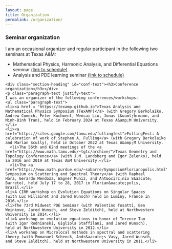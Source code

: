 ```yaml
---
layout: page
title: Organization
permalink: /organization/
---
```


<div>
  <div class="section-heading" id="seminar-text"><h3>Seminar
    organization</h3></div>
    <p class="paragraph-text justify-text">
    I am an occasional organizer and regular participant in the
    following two seminars at Texas A&M:
    <ul class="paragraph-text">
      <li>Mathematical
  Physics, Harmonic Analysis, and Differential Equations
      seminar  <a
  href="https://www.math.tamu.edu/seminars/harmonic/">(link to schedule)</a></li>
      <li>Analysis
  and PDE learning seminar <a
  href="https://www.math.tamu.edu/seminars/anpde/">(link to schedule)</a></li> 
    </ul>
    </p>

    

    <div class="section-heading" id="conf-text"><h3>Conference organization</h3></div>
    <p class="paragraph-text justify-text">
    I was an organizer of the following conferences/workshops:
    <ul class="paragraph-text">
    <li><a href = "https://texamp.github.io">Texas Analysis and Mathematical Physics Symposium (TexAMP)</a> (with Gregory Berkolaiko, Andrew Comech, Peter Kuchment, Wencai Liu, Jonas L&uuml;hrmann, and Minh-Binh Tran), held in February 2024 at Texas A&amp;M University.</li>
    <li><a href="https://sites.google.com/tamu.edu/fullingfest">FullingFest: A celebration of work of Stephen A. Fulling</a> (with Gregory Berkolaiko and Marlan Scully), held in October 2022 at Texas A&amp;M University.
      <li>The 56th and 62nd meetings of the <a
    href="https://www.math.tamu.edu/~tgtc/archive/">Texas Geometry and
    Topology Conference</a> (with J.M. Landsberg and Igor Zelenko), held in 2016 and 2019 at Texas A&M University.</li>
      <li>The <a
    href="https://www.math.purdue.edu/~sabarre/SymposiumFlorianopolis.html">Third
    Symposium on Scattering and Spectral Theory</a> (with Raphael
    Hora, Gerardo Mendoza, Wagner Muniz, and Ant&ocirc;nio S&aacute;
    Barreto), held July 17 to 28, 2017 in Florian&oacute;polis,
    Brazil.</li>
    <li>A CIRM workshop on Evolution Equations on Singular Spaces
    (with Luc Hillairet and Jared Wunsch) held in Luminy, France in
    2016.</li>
    <li>The 73rd Midwest PDE Seminar (with Valentino Tosatti, Ben
    Weinkove, Jared Wunsch, and Steve Zelditch), held at Northwestern
    University in 2014.</li>
    <li>A workshop on evolution equations in honor of Terence Tao
    (with Igor Rodnianski, Gigliola Staffilani, and Jared Wunsch),
    held at Northwestern University in 2012.</li>
    <li>A workshop on Microlocal methods in spectral and scattering
    theory (with Emmanuel Schenck, Andr&aacute;s Vasy, Jared Wunsch,
    and Steve Zelditch), held at Northwestern University in 2011.</li>
  </ul>
    </p>
      

  </div>
